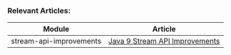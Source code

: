 ### Relevant Articles: 

Module | Article
--|--
stream-api-improvements | [Java 9 Stream API Improvements](http://www.baeldung.com/java-9-stream-api)